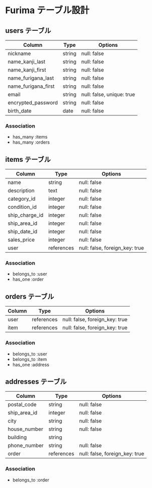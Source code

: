 #  Furima テーブル設計

## users テーブル

| Column               | Type     | Options                   |
| -------------------- | -------- | ------------------------- |
| nickname             | string   | null: false               |
| name_kanji_last      | string   | null: false               |
| name_kanji_first     | string   | null: false               |
| name_furigana_last   | string   | null: false               |
| name_furigana_first  | string   | null: false               |
| email                | string   | null: false, unique: true |
| encrypted_password   | string   | null: false               |
| birth_date           | date     | null: false               |

### Association

- has_many :items
- has_many :orders

## items テーブル

| Column         | Type          | Options                        |
| -------------- | ------------- | ------------------------------ |
| name           | string        | null: false                    |
| description    | text          | null: false                    |
| category_id    | integer       | null: false                    |
| condition_id   | integer       | null: false                    |
| ship_charge_id | integer       | null: false                    |
| ship_area_id   | integer       | null: false                    |
| ship_date_id   | integer       | null: false                    |
| sales_price    | integer       | null: false                    |
| user           | references    | null: false, foreign_key: true |

### Association

- belongs_to :user
- has_one :order

## orders テーブル

| Column | Type       | Options                        |
| ------ | ---------- | ------------------------------ |
| user   | references | null: false, foreign_key: true |
| item   | references | null: false, foreign_key: true |

### Association

- belongs_to :user
- belongs_to :item
- has_one :address

## addresses テーブル

| Column        | Type       | Options                        |
| ------------- | ---------- | ------------------------------ |
| postal_code   | string     | null: false                    |
| ship_area_id  | integer    | null: false                    |
| city          | string     | null: false                    |
| house_number  | string     | null: false                    |
| building      | string     |                                |
| phone_number  | string     | null: false                    |
| order         | references | null: false, foreign_key: true |

### Association

- belongs_to :order